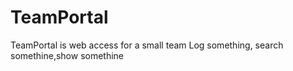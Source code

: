 # TeamPortal
TeamPortal is web access for a small team
Log something, search somethine,show somethine
